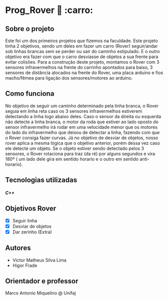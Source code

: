 # Prog_Rover :3rd_place_medal: :carro:

## Sobre o projeto
Este foi um dos primeiros projetos que fizemos na faculdade. Este projeto tinha 2 objetivos, sendo um deles em fazer um carro (Rover) seguir/andar sob linhas brancas sem se perder ou sair do caminho estipulado. 
E o outro objetivo era fazer com que o carro desviasse de objetos a sua frente para evitar colisões. Para a construção deste projeto, montamos o Rover com 3 sensores infravermelhos na frente do carrinho apontados para baixo, 
3 sensores de distância  alocados na frente do Rover, uma placa arduino e fios macho/fêmea para ligação dos sensores/motores ao arduino.

## Como funciona
No objetivo de seguir um caminho determinado pela linha branca, o Rover seguia em linha reta caso os 3 sensores infravermelhos estiverem detectando a linha logo abaixo deles. Caso o sensor da direita ou esquerda não detecte a 
linha branca, o motor da roda que estiver ao lado oposto do sensor infravermelho irá rodar em uma velocidade menor que os motores do lado do infravermelho que deixou de detectar a linha, fazendo com que o Rover consiga fazer curvas.
Já no objetivo de desviar de objetos, nosso rover aplica a mesma lógica que o objetivo anterior, porém dessa vez caso ele detecte um objeto. Se o objeto estiver sendo detectado pelos 3 sensores, o Rover rotaciona para traz (da ré)
por alguns segundos e vira 180º ( um lado dele gira em sentido horario e o outro em sentido anti-horario).

<h>

## Tecnologias utilizadas
##### C++
<h>


## Objetivos Rover

- [X] Seguir linha
- [X] Desviar de objetos
- [X] Dar zerinho (Extra)

## Autores
- Victor Matheus Silva Lima
- Higor Frade

## Orientador e professor
Marco Antonio Miquelino @ Unifaj